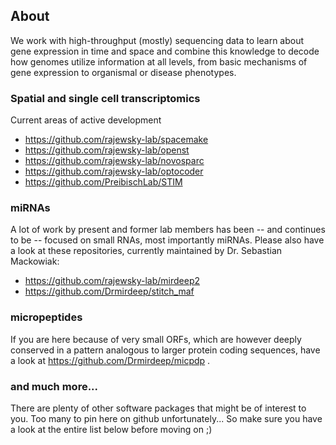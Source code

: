 ## About

We work with high-throughput (mostly) sequencing data to learn about gene expression in time and space and combine this knowledge to decode how genomes utilize information at all levels, from basic mechanisms of gene expression to organismal or disease phenotypes.

### Spatial and single cell transcriptomics

Current areas of active development

 - https://github.com/rajewsky-lab/spacemake
 - https://github.com/rajewsky-lab/openst
 - https://github.com/rajewsky-lab/novosparc
 - https://github.com/rajewsky-lab/optocoder
 - https://github.com/PreibischLab/STIM

### miRNAs

A lot of work by present and former lab members has been -- and continues to be -- focused on small RNAs, most importantly miRNAs.
Please also have a look at these repositories, currently maintained by Dr. Sebastian Mackowiak:

 - https://github.com/rajewsky-lab/mirdeep2
 - https://github.com/Drmirdeep/stitch_maf
 
### micropeptides

If you are here because of very small ORFs, which are however deeply conserved in a pattern analogous to larger protein coding sequences, have a look at https://github.com/Drmirdeep/micpdp .

### and much more...

There are plenty of other software packages that might be of interest to you. Too many to pin here on github unfortunately... So make sure you have a look at the entire list below before moving on ;)

